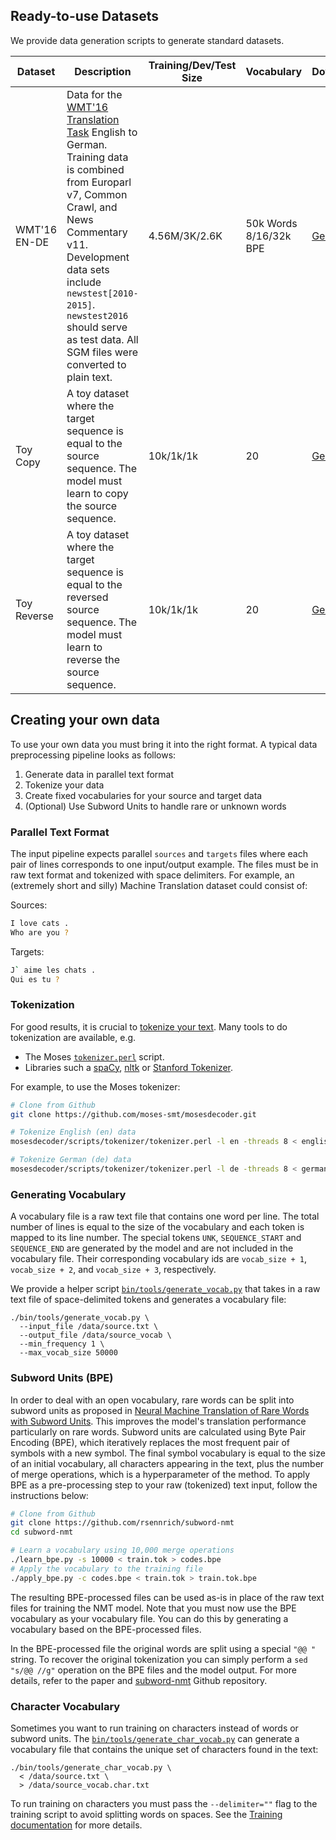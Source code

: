 ## Ready-to-use Datasets

We provide data generation scripts to generate standard datasets.

| Dataset | Description | Training/Dev/Test Size | Vocabulary | Download |
| --- | --- | --- | --- | --- |
| WMT'16 EN-DE | Data for the [WMT'16 Translation Task](http://www.statmt.org/wmt16/translation-task.html) English to German. Training data is combined from Europarl v7, Common Crawl, and News Commentary v11. Development data sets include `newstest[2010-2015]`. `newstest2016` should serve as test data. All SGM files were converted to plain text.  | 4.56M/3K/2.6K | 50k Words <br/> 8/16/32k BPE| [Generate](https://github.com/google/seq2seq/blob/master/bin/data/wmt16_en_de.sh) |
| Toy Copy | A toy dataset where the target sequence is equal to the source sequence. The model must learn to copy the source sequence. | 10k/1k/1k | 20 | [Generate](https://github.com/google/seq2seq/blob/master/bin/data/toy.sh) |
| Toy Reverse | A toy dataset where the target sequence is equal to the reversed source sequence. The model must learn to reverse the source sequence. | 10k/1k/1k | 20 | [Generate](https://github.com/google/seq2seq/blob/master/bin/data/toy.sh) |

## Creating your own data

To use your own data you must bring it into the right format. A typical data preprocessing pipeline looks as follows:

1. Generate data in parallel text format
2. Tokenize your data
3. Create fixed vocabularies for your source and target data
4. (Optional) Use Subword Units to handle rare or unknown words

### Parallel Text Format

The input pipeline expects parallel `sources` and `targets` files where each pair of lines corresponds to one input/output example. The files must be in raw text format and tokenized with space delimiters. For example, an (extremely short and silly) Machine Translation dataset could consist of:

Sources:

```bash
I love cats .
Who are you ?
```

Targets:

```bash
J` aime les chats .
Qui es tu ?
```

### Tokenization

For good results, it is crucial to [tokenize your text](http://nlp.stanford.edu/IR-book/html/htmledition/tokenization-1.html). Many tools to do tokenization are available, e.g.

- The Moses [`tokenizer.perl`](https://github.com/moses-smt/mosesdecoder/blob/master/scripts/tokenizer/tokenizer.perl) script.
- Libraries such a [spaCy](https://spacy.io/docs/usage/processing-text), [nltk](http://www.nltk.org/api/nltk.tokenize.html) or [Stanford Tokenizer](http://nlp.stanford.edu/software/tokenizer.shtml).

For example, to use the Moses tokenizer:

```bash
# Clone from Github
git clone https://github.com/moses-smt/mosesdecoder.git

# Tokenize English (en) data
mosesdecoder/scripts/tokenizer/tokenizer.perl -l en -threads 8 < english_data > english_data.tok

# Tokenize German (de) data
mosesdecoder/scripts/tokenizer/tokenizer.perl -l de -threads 8 < german_data > german_data.tok
```

### Generating Vocabulary

A vocabulary file is a raw text file that contains one word per line. The total number of lines is equal to the size of the vocabulary and each token is mapped to its line number. The special tokens `UNK`, `SEQUENCE_START` and `SEQUENCE_END` are generated by the model and are not included in the vocabulary file. Their corresponding vocabulary ids are `vocab_size + 1`, `vocab_size + 2`, and `vocab_size + 3`, respectively.

We provide a helper script [`bin/tools/generate_vocab.py`](https://github.com/google/seq2seq/blob/master/bin/tools/generate_vocab.py) that takes in a raw text file of space-delimited tokens and generates a vocabulary file:

```shell
./bin/tools/generate_vocab.py \
  --input_file /data/source.txt \
  --output_file /data/source_vocab \
  --min_frequency 1 \
  --max_vocab_size 50000
```

### Subword Units (BPE)

In order to deal with an open vocabulary, rare words can be split into subword units as proposed in [Neural Machine Translation of Rare Words with Subword Units](http://arxiv.org/abs/1508.07909). This improves the model's translation performance particularly on rare words. Subword units are calculated using Byte Pair Encoding (BPE), which iteratively replaces the most frequent pair of symbols with a new symbol. The final symbol vocabulary is equal to the size of an initial vocabulary, all characters appearing in the text, plus the number of merge operations, which is a hyperparameter of the method. To apply BPE as a pre-processing step to your raw (tokenized) text input, follow the instructions below:

```bash
# Clone from Github
git clone https://github.com/rsennrich/subword-nmt
cd subword-nmt

# Learn a vocabulary using 10,000 merge operations
./learn_bpe.py -s 10000 < train.tok > codes.bpe
# Apply the vocabulary to the training file
./apply_bpe.py -c codes.bpe < train.tok > train.tok.bpe
```

The resulting BPE-processed files can be used as-is in place of the raw text files for training the NMT model. Note that you must now use the BPE vocabulary as your vocabulary file. You can do this by generating a vocabulary based on the BPE-processed files.

In the BPE-processed file the original words are split using a special `"@@ "` string. To recover the original tokenization you can simply perform a `sed "s/@@ //g"` operation on the BPE files and the model output. For more details, refer to the paper and [subword-nmt](https://github.com/rsennrich/subword-nmt) Github repository.


### Character Vocabulary

Sometimes you want to run training on characters instead of words or subword units. The [`bin/tools/generate_char_vocab.py`](https://github.com/google/seq2seq/blob/master/bin/tools/generate_char_vocab.py) can generate a vocabulary file that contains the unique set of characters found in the text:

```shell
./bin/tools/generate_char_vocab.py \
  < /data/source.txt \
  > /data/source_vocab.char.txt
```

To run training on characters you must pass the `--delimiter=""` flag to the training script to avoid splitting words on spaces. See the [Training documentation](training.md) for more details.

